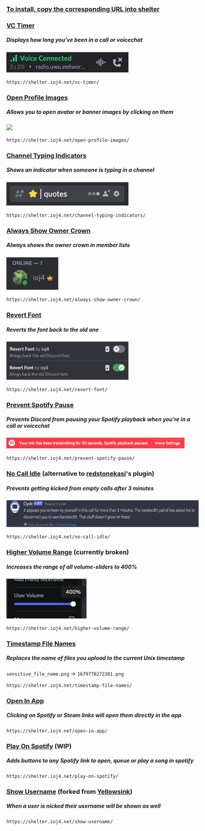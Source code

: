 ### <u><b>To install, copy the corresponding URL into <a href="https://github.com/uwu/shelter">shelter</a></b></u><br>

### [VC Timer](https://github.com/ioj4/shelter-plugins/tree/master/plugins/vc-timer/)

##### Displays how long you've been in a call or voicechat

<img src="static/vc-timer.gif" width="320">

```
https://shelter.ioj4.net/vc-timer/
```

### [Open Profile Images](https://github.com/ioj4/shelter-plugins/tree/master/plugins/open-profile-images/)

##### Allows you to open avatar or banner images by clicking on them

<img src="static/open-profile-images.gif" width="320">

```
https://shelter.ioj4.net/open-profile-images/
```

### [Channel Typing Indicators](https://github.com/ioj4/shelter-plugins/tree/master/plugins/channel-typing-indicators/)

##### Shows an indicator when someone is typing in a channel

<img src="static/channel-typing-indicators.gif" width="320">

```
https://shelter.ioj4.net/channel-typing-indicators/
```

### [Always Show Owner Crown](https://github.com/ioj4/shelter-plugins/tree/master/plugins/always-show-owner-crown/)

##### Always shows the owner crown in member lists

<img src="static/always-show-owner-crown.jpg" width="136">

```
https://shelter.ioj4.net/always-show-owner-crown/
```

### [Revert Font](https://github.com/ioj4/shelter-plugins/tree/master/plugins/revert-font/)

##### Reverts the font back to the old one

<img src="static/revert-font.jpg" width="320">

```
https://shelter.ioj4.net/revert-font/
```

### [Prevent Spotify Pause](https://github.com/ioj4/shelter-plugins/tree/master/plugins/prevent-spotify-pause/)

##### Prevents Discord from pausing your Spotify playback when you're in a call or voicechat

<img src="static/prevent-spotify-pause.jpg" height="28">

```
https://shelter.ioj4.net/prevent-spotify-pause/
```

### [No Call Idle](https://github.com/ioj4/shelter-plugins/tree/master/plugins/no-call-idle/) (alternative to [redstonekasi](https://github.com/redstonekasi/shelter-plugins)'s plugin)

##### Prevents getting kicked from empty calls after 3 minutes

<img src="static/no-call-idle.jpg" height="70">

```
https://shelter.ioj4.net/no-call-idle/
```

### [Higher Volume Range](https://github.com/ioj4/shelter-plugins/tree/master/plugins/higher-volume-range) (currently broken)

##### Increases the range of all volume-sliders to 400%

<img src="static/higher-volume-range.jpg" width="210">

```
https://shelter.ioj4.net/higher-volume-range/
```

### [Timestamp File Names](https://github.com/ioj4/shelter-plugins/tree/master/plugins/timestamp-file-names/)

##### Replaces the name of files you upload to the current Unix timestamp

`sensitive_file_name.png` → `1679770272381.png`

```
https://shelter.ioj4.net/timestamp-file-names/
```

### [Open In App](https://github.com/ioj4/shelter-plugins/tree/master/plugins/open-in-app/)

##### Clicking on Spotify or Steam links will open them directly in the app

```
https://shelter.ioj4.net/open-in-app/
```

### [Play On Spotify](https://github.com/ioj4/shelter-plugins/tree/master/plugins/play-on-spotify/) (WIP)

##### Adds buttons to any Spotify link to open, queue or play a song in spotify

```
https://shelter.ioj4.net/play-on-spotify/
```

### [Show Username](https://github.com/ioj4/shelter-plugins/tree/master/plugins/show-username/) (forked from [Yellowsink](https://github.com/yellowsink/shelter-plugins))

##### When a user is nicked their username will be shown as well

```
https://shelter.ioj4.net/show-username/
```
